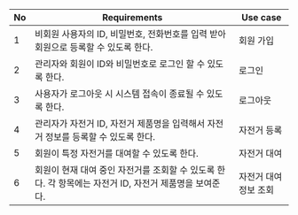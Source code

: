| No | Requirements | Use case |
| --- | ------------------------------------------------------------------------------------------------------------------------------------------------------------------------------------------------------------------------------------------------------------------------------------------------------------------------------------------------------------------------------------------------------------------------------ | -------------------------------------------------------- |
| 1 | 비회원 사용자의 ID, 비밀번호, 전화번호를 입력 받아 회원으로 등록할 수 있도록 한다.  | 회원 가입 |
| 2 | 관리자와 회원이 ID와 비밀번호로 로그인 할 수 있도록 한다. | 로그인 |
| 3 | 사용자가 로그아웃 시 시스템 접속이 종료될 수 있도록 한다. | 로그아웃 |
| 4 | 관리자가 자전거 ID, 자전거 제품명을 입력해서 자전거 정보를 등록할 수 있도록 한다. | 자전거 등록 |
| 5 | 회원이 특정 자전거를 대여할 수 있도록 한다. | 자전거 대여 |
| 6 | 회원이 현재 대여 중인 자전거를 조회할 수 있도록 한다. 각 항목에는 자전거 ID, 자전거 제품명을 보여준다. | 자전거 대여 정보 조회 |

